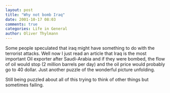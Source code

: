 ```yaml
---
layout: post
title: "Why not bomb Iraq"
date: 2001-10-17 08:03
comments: true
categories: Life in General
author: Oliver Thylmann
---
```



Some people speculated that iraq might have something to do with the terrorist attacks. Well now I just read an article that Iraq is the most important Oil exporter after Saudi-Arabia and if they were bombed, the flow of oil would stop (2 million barrels per day) and the oil price would probably go to 40 dollar. Just another puzzle of the wonderful picture unfolding.

Still being puzzled about all of this trying to think of other things but sometimes failing.


